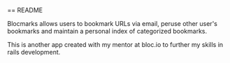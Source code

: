 == README

Blocmarks allows users to bookmark URLs via email, peruse other user's bookmarks and maintain a personal index of categorized bookmarks.

This is another app created with my mentor at bloc.io to further my skills in rails development.
